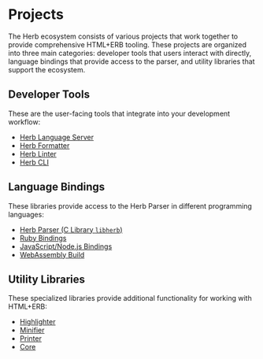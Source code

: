 # Projects

The Herb ecosystem consists of various projects that work together to provide comprehensive HTML+ERB tooling. These projects are organized into three main categories: developer tools that users interact with directly, language bindings that provide access to the parser, and utility libraries that support the ecosystem.

## Developer Tools

These are the user-facing tools that integrate into your development workflow:

* [Herb Language Server](/projects/language-server)
* [Herb Formatter](/projects/formatter)
* [Herb Linter](/projects/linter)
* [Herb CLI](/projects/cli)

## Language Bindings

These libraries provide access to the Herb Parser in different programming languages:

* [Herb Parser (C Library `libherb`)](/projects/parser)
* [Ruby Bindings](/bindings/ruby/)
* [JavaScript/Node.js Bindings](/bindings/javascript/)
* [WebAssembly Build](/projects/webassembly)

## Utility Libraries

These specialized libraries provide additional functionality for working with HTML+ERB:

* [Highlighter](/projects/highlighter)
* [Minifier](/projects/minifier)
* [Printer](/projects/printer)
* [Core](/projects/core)
